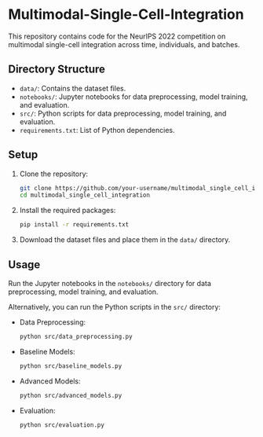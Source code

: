 # Multimodal-Single-Cell-Integration


This repository contains code for the NeurIPS 2022 competition on multimodal single-cell integration across time, individuals, and batches.

## Directory Structure

- `data/`: Contains the dataset files.
- `notebooks/`: Jupyter notebooks for data preprocessing, model training, and evaluation.
- `src/`: Python scripts for data preprocessing, model training, and evaluation.
- `requirements.txt`: List of Python dependencies.

## Setup

1. Clone the repository:
    ```bash
    git clone https://github.com/your-username/multimodal_single_cell_integration.git
    cd multimodal_single_cell_integration
    ```

2. Install the required packages:
    ```bash
    pip install -r requirements.txt
    ```

3. Download the dataset files and place them in the `data/` directory.

## Usage

Run the Jupyter notebooks in the `notebooks/` directory for data preprocessing, model training, and evaluation.

Alternatively, you can run the Python scripts in the `src/` directory:

- Data Preprocessing:
    ```bash
    python src/data_preprocessing.py
    ```

- Baseline Models:
    ```bash
    python src/baseline_models.py
    ```

- Advanced Models:
    ```bash
    python src/advanced_models.py
    ```

- Evaluation:
    ```bash
    python src/evaluation.py
    ```

